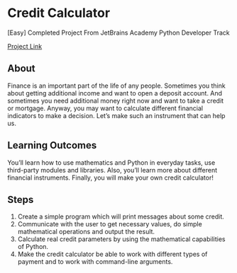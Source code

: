# Credit Calculator

[Easy] Completed Project From JetBrains Academy Python Developer Track

[Project Link](https://hyperskill.org/projects/90?track=2)

## About
Finance is an important part of the life of any people. Sometimes you think about getting additional income and want to open a deposit account. And sometimes you need additional money right now and want to take a credit or mortgage. Anyway, you may want to calculate different financial indicators to make a decision. Let’s make such an instrument that can help us.

## Learning Outcomes
You’ll learn how to use mathematics and Python in everyday tasks, use third-party modules and libraries. Also, you’ll learn more about different financial instruments. Finally, you will make your own credit calculator!

## Steps
1. Create a simple program which will print messages about some credit. 
2. Communicate with the user to get necessary values, do simple mathematical operations and output the result.
3. Calculate real credit parameters by using the mathematical capabilities of Python. 
4. Make the credit calculator be able to work with different types of payment and to work with command-line arguments. 
